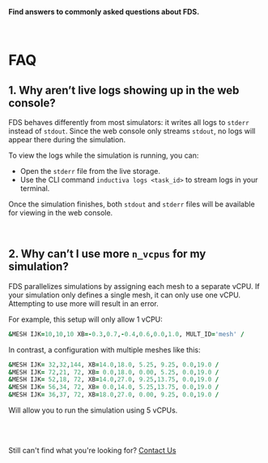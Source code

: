 **Find answers to commonly asked questions about FDS.**

<br>

# FAQ

## 1. Why aren’t live logs showing up in the web console?
FDS behaves differently from most simulators: it writes all logs to `stderr`
instead of `stdout`. Since the web console only streams `stdout`, no logs will
appear there during the simulation.

To view the logs while the simulation is running, you can:

* Open the `stderr` file from the live storage.
* Use the CLI command `inductiva logs <task_id>` to stream logs in your terminal.

Once the simulation finishes, both `stdout` and `stderr` files will be available
for viewing in the web console.

<br>

## 2. Why can’t I use more `n_vcpus` for my simulation?
FDS parallelizes simulations by assigning each mesh to a separate vCPU. If your simulation only defines a single mesh, it can only use one vCPU. Attempting to use more will result in an error.

For example, this setup will only allow 1 vCPU:

```fortran
&MESH IJK=10,10,10 XB=-0.3,0.7,-0.4,0.6,0.0,1.0, MULT_ID='mesh' /
```

In contrast, a configuration with multiple meshes like this:

```fortran
&MESH IJK= 32,32,144, XB=14.0,18.0, 5.25, 9.25, 0.0,19.0 /
&MESH IJK= 72,21, 72, XB= 0.0,18.0, 0.00, 5.25, 0.0,19.0 /
&MESH IJK= 52,18, 72, XB=14.0,27.0, 9.25,13.75, 0.0,19.0 /
&MESH IJK= 56,34, 72, XB= 0.0,14.0, 5.25,13.75, 0.0,19.0 /
&MESH IJK= 36,37, 72, XB=18.0,27.0, 0.00, 9.25, 0.0,19.0 /
```

Will allow you to run the simulation using 5 vCPUs.


<br>
<br>

Still can't find what you're looking for? [Contact Us](mailto:support@inductiva.ai)
